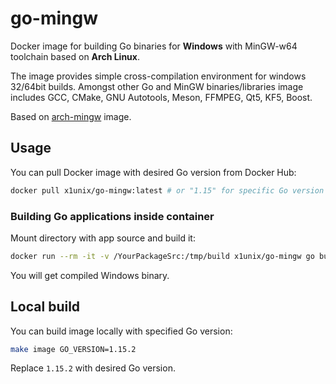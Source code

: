 # go-mingw

Docker image for building Go binaries for **Windows** with MinGW-w64 toolchain based on **Arch Linux**.

The image provides simple cross-compilation environment for windows 32/64bit builds. Amongst other Go and MinGW binaries/libraries image includes GCC, CMake, GNU Autotools, Meson, FFMPEG, Qt5, KF5, Boost.

Based on [arch-mingw](https://github.com/maxrd2/arch-mingw) image.

## Usage

You can pull Docker image with desired Go version from Docker Hub:

```bash
docker pull x1unix/go-mingw:latest # or "1.15" for specific Go version
```

### Building Go applications inside container

Mount directory with app source and build it:

```bash
docker run --rm -it -v /YourPackageSrc:/tmp/build x1unix/go-mingw go build YourPackage
```

You will get compiled Windows binary.

## Local build

You can build image locally with specified Go version:

```bash
make image GO_VERSION=1.15.2
```

Replace `1.15.2` with desired Go version.

